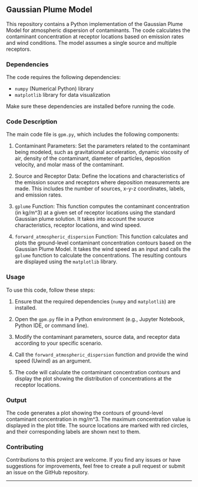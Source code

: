 ## Gaussian Plume Model

This repository contains a Python implementation of the Gaussian Plume Model for atmospheric dispersion of contaminants. The code calculates the contaminant concentration at receptor locations based on emission rates and wind conditions. The model assumes a single source and multiple receptors.

### Dependencies

The code requires the following dependencies:

- `numpy` (Numerical Python) library
- `matplotlib` library for data visualization

Make sure these dependencies are installed before running the code.

### Code Description

The main code file is `gpm.py`, which includes the following components:

1. Contaminant Parameters: Set the parameters related to the contaminant being modeled, such as gravitational acceleration, dynamic viscosity of air, density of the contaminant, diameter of particles, deposition velocity, and molar mass of the contaminant.

2. Source and Receptor Data: Define the locations and characteristics of the emission source and receptors where deposition measurements are made. This includes the number of sources, x-y-z coordinates, labels, and emission rates.

3. `gplume` Function: This function computes the contaminant concentration (in kg/m^3) at a given set of receptor locations using the standard Gaussian plume solution. It takes into account the source characteristics, receptor locations, and wind speed.

4. `forward_atmospheric_dispersion` Function: This function calculates and plots the ground-level contaminant concentration contours based on the Gaussian Plume Model. It takes the wind speed as an input and calls the `gplume` function to calculate the concentrations. The resulting contours are displayed using the `matplotlib` library.

### Usage

To use this code, follow these steps:

1. Ensure that the required dependencies (`numpy` and `matplotlib`) are installed.

2. Open the `gpm.py` file in a Python environment (e.g., Jupyter Notebook, Python IDE, or command line).

3. Modify the contaminant parameters, source data, and receptor data according to your specific scenario.

4. Call the `forward_atmospheric_dispersion` function and provide the wind speed (Uwind) as an argument.

5. The code will calculate the contaminant concentration contours and display the plot showing the distribution of concentrations at the receptor locations.

### Output

The code generates a plot showing the contours of ground-level contaminant concentration in mg/m^3. The maximum concentration value is displayed in the plot title. The source locations are marked with red circles, and their corresponding labels are shown next to them.

### Contributing

Contributions to this project are welcome. If you find any issues or have suggestions for improvements, feel free to create a pull request or submit an issue on the GitHub repository.


---
